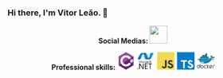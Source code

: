 ### Hi there, I'm Vitor Leão. 👋

<p align="center">
  <strong>
    Social Medias: 
  </strong>
  <a href="https://linkedin.com/in/vitor-leao" target="_blank">
    <img src="https://img.icons8.com/fluent/48/000000/linkedin.png" width="36" height="36" />
  </a>
</p>

<p align="center"> 
  <strong>
    Professional skills: 
  </strong>
  <img src="https://raw.githubusercontent.com/devicons/devicon/master/icons/csharp/csharp-original.svg" alt="csharp" width="36" height="36" />
  <img src="https://raw.githubusercontent.com/devicons/devicon/master/icons/dot-net/dot-net-original-wordmark.svg" alt="dotnet" width="36" height="36" />
  <img src="https://raw.githubusercontent.com/devicons/devicon/master/icons/javascript/javascript-original.svg" alt="javascript" width="36" height="36" />
  <img src="https://raw.githubusercontent.com/devicons/devicon/master/icons/typescript/typescript-original.svg" alt="typescript" width="36" height="36" />
  <img src="https://raw.githubusercontent.com/devicons/devicon/master/icons/docker/docker-original-wordmark.svg" alt="docker" width="36" height="36" />
</p>

<!--
**vitorleao/vitorleao** is a ✨ _special_ ✨ repository because its `README.md` (this file) appears on your GitHub profile.

Here are some ideas to get you started:

- 🔭 I’m currently working on ...
- 🌱 I’m currently learning ...
- 👯 I’m looking to collaborate on ...
- 🤔 I’m looking for help with ...
- 💬 Ask me about ...
- 📫 How to reach me: ...
- 😄 Pronouns: ...
- ⚡ Fun fact: ...
-->
